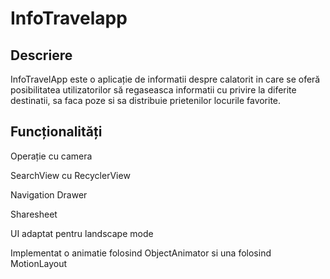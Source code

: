# InfoTravelapp

## Descriere
         
InfoTravelApp este o aplicație de informatii despre calatorit in care se oferă posibilitatea utilizatorilor să regaseasca informatii cu privire la diferite destinatii, sa faca poze si sa distribuie prietenilor locurile favorite.

## Funcționalități

Operație cu camera

SearchView cu RecyclerView

Navigation Drawer

Sharesheet

UI adaptat pentru landscape mode

Implementat o animatie folosind ObjectAnimator si una folosind MotionLayout
